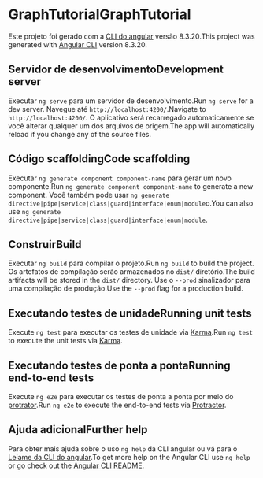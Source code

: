 # <a name="graphtutorial"></a><span data-ttu-id="b8ad2-101">GraphTutorial</span><span class="sxs-lookup"><span data-stu-id="b8ad2-101">GraphTutorial</span></span>

<span data-ttu-id="b8ad2-102">Este projeto foi gerado com a [CLI do angular](https://github.com/angular/angular-cli) versão 8.3.20.</span><span class="sxs-lookup"><span data-stu-id="b8ad2-102">This project was generated with [Angular CLI](https://github.com/angular/angular-cli) version 8.3.20.</span></span>

## <a name="development-server"></a><span data-ttu-id="b8ad2-103">Servidor de desenvolvimento</span><span class="sxs-lookup"><span data-stu-id="b8ad2-103">Development server</span></span>

<span data-ttu-id="b8ad2-104">Executar `ng serve` para um servidor de desenvolvimento.</span><span class="sxs-lookup"><span data-stu-id="b8ad2-104">Run `ng serve` for a dev server.</span></span> <span data-ttu-id="b8ad2-105">Navegue até `http://localhost:4200/`.</span><span class="sxs-lookup"><span data-stu-id="b8ad2-105">Navigate to `http://localhost:4200/`.</span></span> <span data-ttu-id="b8ad2-106">O aplicativo será recarregado automaticamente se você alterar qualquer um dos arquivos de origem.</span><span class="sxs-lookup"><span data-stu-id="b8ad2-106">The app will automatically reload if you change any of the source files.</span></span>

## <a name="code-scaffolding"></a><span data-ttu-id="b8ad2-107">Código scaffolding</span><span class="sxs-lookup"><span data-stu-id="b8ad2-107">Code scaffolding</span></span>

<span data-ttu-id="b8ad2-108">Executar `ng generate component component-name` para gerar um novo componente.</span><span class="sxs-lookup"><span data-stu-id="b8ad2-108">Run `ng generate component component-name` to generate a new component.</span></span> <span data-ttu-id="b8ad2-109">Você também pode usar `ng generate directive|pipe|service|class|guard|interface|enum|module`o.</span><span class="sxs-lookup"><span data-stu-id="b8ad2-109">You can also use `ng generate directive|pipe|service|class|guard|interface|enum|module`.</span></span>

## <a name="build"></a><span data-ttu-id="b8ad2-110">Construir</span><span class="sxs-lookup"><span data-stu-id="b8ad2-110">Build</span></span>

<span data-ttu-id="b8ad2-111">Executar `ng build` para compilar o projeto.</span><span class="sxs-lookup"><span data-stu-id="b8ad2-111">Run `ng build` to build the project.</span></span> <span data-ttu-id="b8ad2-112">Os artefatos de compilação serão armazenados no `dist/` diretório.</span><span class="sxs-lookup"><span data-stu-id="b8ad2-112">The build artifacts will be stored in the `dist/` directory.</span></span> <span data-ttu-id="b8ad2-113">Use o `--prod` sinalizador para uma compilação de produção.</span><span class="sxs-lookup"><span data-stu-id="b8ad2-113">Use the `--prod` flag for a production build.</span></span>

## <a name="running-unit-tests"></a><span data-ttu-id="b8ad2-114">Executando testes de unidade</span><span class="sxs-lookup"><span data-stu-id="b8ad2-114">Running unit tests</span></span>

<span data-ttu-id="b8ad2-115">Execute `ng test` para executar os testes de unidade via [Karma](https://karma-runner.github.io).</span><span class="sxs-lookup"><span data-stu-id="b8ad2-115">Run `ng test` to execute the unit tests via [Karma](https://karma-runner.github.io).</span></span>

## <a name="running-end-to-end-tests"></a><span data-ttu-id="b8ad2-116">Executando testes de ponta a ponta</span><span class="sxs-lookup"><span data-stu-id="b8ad2-116">Running end-to-end tests</span></span>

<span data-ttu-id="b8ad2-117">Execute `ng e2e` para executar os testes de ponta a ponta por meio do [protrator](http://www.protractortest.org/).</span><span class="sxs-lookup"><span data-stu-id="b8ad2-117">Run `ng e2e` to execute the end-to-end tests via [Protractor](http://www.protractortest.org/).</span></span>

## <a name="further-help"></a><span data-ttu-id="b8ad2-118">Ajuda adicional</span><span class="sxs-lookup"><span data-stu-id="b8ad2-118">Further help</span></span>

<span data-ttu-id="b8ad2-119">Para obter mais ajuda sobre o uso `ng help` da CLI angular ou vá para o [Leiame da CLI do angular](https://github.com/angular/angular-cli/blob/master/README.md).</span><span class="sxs-lookup"><span data-stu-id="b8ad2-119">To get more help on the Angular CLI use `ng help` or go check out the [Angular CLI README](https://github.com/angular/angular-cli/blob/master/README.md).</span></span>
